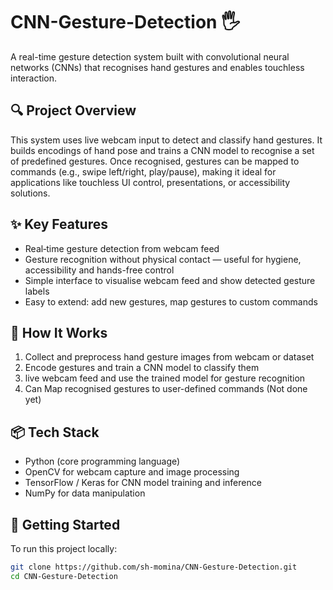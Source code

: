# CNN-Gesture-Detection 🖐️  
A real-time gesture detection system built with convolutional neural networks (CNNs) that recognises hand gestures and enables touchless interaction.

## 🔍 Project Overview  
This system uses live webcam input to detect and classify hand gestures. It builds encodings of hand pose and trains a CNN model to recognise a set of predefined gestures. Once recognised, gestures can be mapped to commands (e.g., swipe left/right, play/pause), making it ideal for applications like touchless UI control, presentations, or accessibility solutions.

## ✨ Key Features  
- Real‐time gesture detection from webcam feed  
- Gesture recognition without physical contact — useful for hygiene, accessibility and hands-free control  
- Simple interface to visualise webcam feed and show detected gesture labels  
- Easy to extend: add new gestures, map gestures to custom commands

## 🧩 How It Works  
1. Collect and preprocess hand gesture images from webcam or dataset  
2. Encode gestures and train a CNN model to classify them  
3. live webcam feed and use the trained model for gesture recognition  
4. Can Map recognised gestures to user-defined commands (Not done yet)

## 📦 Tech Stack  
- Python (core programming language)  
- OpenCV for webcam capture and image processing  
- TensorFlow / Keras for CNN model training and inference  
- NumPy for data manipulation

## 🚀 Getting Started  
To run this project locally:  
```bash
git clone https://github.com/sh-momina/CNN-Gesture-Detection.git  
cd CNN-Gesture-Detection  
